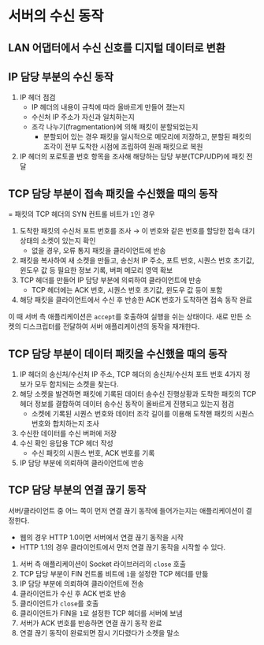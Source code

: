 # 서버의 수신 동작
## LAN 어댑터에서 수신 신호를 디지털 데이터로 변환

## IP 담당 부분의 수신 동작
1. IP 헤더 점검
   - IP 헤더의 내용이 규칙에 따라 올바르게 만들어 졌는지
   - 수신처 IP 주소가 자신과 일치하는지
   - 조각 나누기(fragmentation)에 의해 패킷이 분할되었는지
     - 분할되어 있는 경우 패킷을 일시적으로 메모리에 저장하고, 분할된 패킷의 조각이 전부 도착한 시점에 조립하여 원래 패킷으로 복원
2. IP 헤더의 포로토콜 번호 항목을 조사해 해당하는 담당 부분(TCP/UDP)에 패킷 전달


## TCP 담당 부분이 접속 패킷을 수신했을 때의 동작
= 패킷의 TCP 헤더의 SYN 컨트롤 비트가 `1`인 경우
1. 도착한 패킷의 수신처 포트 번호를 조사 → 이 번호와 같은 번호를 할당한 접속 대기 상태의 소켓이 있는지 확인
    - 없을 경우, 오류 통지 패킷을 클라이언트에 반송
2. 패킷을 복사하여 새 소켓을 만들고, 송신처 IP 주소, 포트 번호, 시퀀스 번호 초기값, 윈도우 값 등 필요한 정보 기록, 버퍼 메모리 영역 확보
3. TCP 헤더를 만들어 IP 담당 부분에 의뢰하여 클라이언트에 반송
   - TCP 헤더에는 ACK 번호, 시퀀스 번호 초기값, 윈도우 값 등이 포함
4. 해당 패킷을 클라이언트에서 수신 후 반송한 ACK 번호가 도착하면 접속 동작 완료

이 때 서버 측 애플리케이션은 `accept`를 호출하여 실행을 쉬는 상태이다.
새로 만든 소켓의 디스크립터를 전달하여 서버 애플리케이션의 동작을 재개한다.

## TCP 담당 부분이 데이터 패킷을 수신했을 때의 동작
1. IP 헤더의 송신처/수신처 IP 주소, TCP 헤더의 송신처/수신처 포트 번호 4가지 정보가 모두 합치되는 소켓을 찾는다.
2. 해당 소켓을 발견하면 패킷에 기록된 데이터 송수신 진행상황과 도착한 패킷의 TCP 헤더 정보를 결합하여 데이터 송수신 동작이 올바르게 진행되고 있는지 점검
   - 소켓에 기록된 시퀀스 번호와 데이터 조각 길이를 이용해 도착핸 패킷의 시퀀스 번호와 합치하는지 조사
3. 수신한 데이터를 수신 버퍼에 저장
4. 수신 확인 응답용 TCP 헤더 작성
   - 수신 패킷의 시퀀스 번호, ACK 번호를 기록
5. IP 담당 부분에 의뢰하여 클라이언트에 반송

## TCP 담당 부분의 연결 끊기 동작
서버/클라이언트 중 어느 쪽이 먼저 연결 끊기 동작에 들어가는지는 애플리케이션이 결정한다.
  - 웹의 경우 HTTP 1.0이면 서버에서 연결 끊기 동작을 시작
  - HTTP 1.1의 경우 클라이언트에서 먼저 연결 끊기 동작을 시작할 수 있다.

1. 서버 측 애플리케이션이 Socket 라이브러리의 `close` 호출
2. TCP 담당 부분이 FIN 컨트롤 비트에 `1`을 설정한 TCP 헤더를 만듦
3. IP 담당 부분에 의뢰하여 클라이언트에 전송
4. 클라이언트가 수신 후 ACK 번호 반송
5. 클라이언트가 `close`를 호출
6. 클라이언트가 FIN을 `1`로 설정한 TCP 헤더를 서버에 보냄
7. 서버가 ACK 번호를 반송하면 연결 끊기 동작 완료
8. 연결 끊기 동작이 완료되면 잠시 기다렸다가 소켓을 말소
